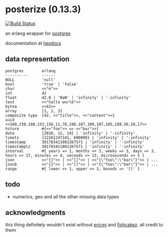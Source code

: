 # posterize (0.13.3)

[![Build Status](https://travis-ci.org/talentdeficit/posterize.svg?branch=master)](https://travis-ci.org/talentdeficit/posterize)

an erlang wrapper for [postgrex](https://github.com/ericmj/postgrex)

documentation at [hexdocs](http://hexdocs.pm/posterize/)

## data representation

    postgres        erlang
    ----------      ------
    NULL            'null'
    bool            'true' | 'false'
    char            <<"é">>
    int             42
    float           42.0 | 'NaN' | 'infinity' | '-infinity'
    text            <<"hallo world">>
    bytea           <<42>>
    array           [1, 2, 3]
    composite type  {42, <<"title">>, <<"content">>}
    uuid            <<160,238,188,153,156,11,78,248,187,109,107,185,189,56,10,17>>
    hstore          #{<<"foo">> => <<"bar">>}
    date            {2016, 12, 14} | 'infinity' | '-infinity'
    timetz          {12261247241, 600000} | 'infinity' | '-infinity'
    timestamp       381783411081267571 | 'infinity' | '-infinity'
    timestamptz     381783411081267571 | 'infinity' | '-infinity'
    interval        #{ years => 1, months => 3, weeks => 3, days => 3, hours => 17, minutes => 4, seconds => 13, microseconds => 5 }
    json            <<"{}">> | <<"[]">> | <<"{\"foo\":\"bar\"}">> | ...
    jsonb           <<"{}">> | <<"[]">> | <<"{\"foo\":\"bar\"}">> | ...
    range           #{ lower => 1, upper => 3, bounds => '[)' }

## todo

* numerics, geo and all the other missing data types

## acknowledgments

this thing definitely wouldn't exist without [ericmj](https://github.com/ericmj) and [fishcakez](https://github.com/fishcakez). all credit to them
